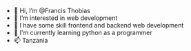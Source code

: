 - 👋 Hi, I’m @Francis Thobias
- 👀 I’m interested in web development
- 🌱 I have some skill frontend and backend web development
- 🌱  I'm currently learning python as a programmer
- 📫 Tanzania  
 

<!---
Franciz-01tobias/Franciz-01tobias is a ✨ special ✨ repository because its `README.md` (this file) appears on your GitHub profile.
You can click the Preview link to take a look at your changes.
--->
